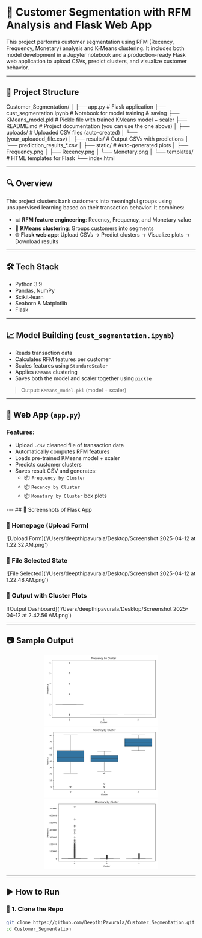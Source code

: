 # 🧠 Customer Segmentation with RFM Analysis and Flask Web App

This project performs customer segmentation using RFM (Recency, Frequency, Monetary) analysis and K-Means clustering. It includes both model development in a Jupyter notebook and a production-ready Flask web application to upload CSVs, predict clusters, and visualize customer behavior.

---

## 📌 Project Structure

Customer_Segmentation/
│
├── app.py                             # Flask application
├── cust_segmentation.ipynb            # Notebook for model training & saving
├── KMeans_model.pkl                   # Pickle file with trained KMeans model + scaler
├── README.md                          # Project documentation (you can use the one above)
│
├── uploads/                           # Uploaded CSV files (auto-created)
│   └── (your_uploaded_file.csv)
│
├── results/                           # Output CSVs with predictions
│   └── prediction_results_*.csv
│
├── static/                            # Auto-generated plots
│   ├── Frequency.png
│   ├── Recency.png
│   └── Monetary.png
│
└── templates/                         # HTML templates for Flask
    └── index.html


---

## 🔍 Overview

This project clusters bank customers into meaningful groups using unsupervised learning based on their transaction behavior. It combines:

- 📊 **RFM feature engineering**: Recency, Frequency, and Monetary value
- 🤖 **KMeans clustering**: Groups customers into segments
- 🌐 **Flask web app**: Upload CSVs → Predict clusters → Visualize plots → Download results

---

## 🛠️ Tech Stack

- Python 3.9
- Pandas, NumPy
- Scikit-learn
- Seaborn & Matplotlib
- Flask

---

## 📈 Model Building (`cust_segmentation.ipynb`)

- Reads transaction data
- Calculates RFM features per customer
- Scales features using `StandardScaler`
- Applies `KMeans` clustering
- Saves both the model and scaler together using `pickle`

> Output: `KMeans_model.pkl` (model + scaler)

---

## 🚀 Web App (`app.py`)

### Features:
- Upload `.csv` cleaned file of transaction data
- Automatically computes RFM features
- Loads pre-trained KMeans model + scaler
- Predicts customer clusters
- Saves result CSV and generates:
  - 📦 `Frequency by Cluster`
  - 📦 `Recency by Cluster`
  - 📦 `Monetary by Cluster` box plots

--- ## 📸 Screenshots of Flask App

### 🔹 Homepage (Upload Form)
![Upload Form]('/Users/deepthipavurala/Desktop/Screenshot 2025-04-12 at 1.22.32 AM.png')

### 🔹 File Selected State
![File Selected]('/Users/deepthipavurala/Desktop/Screenshot 2025-04-12 at 1.22.48 AM.png')

### 🔹 Output with Cluster Plots
![Output Dashboard]('/Users/deepthipavurala/Desktop/Screenshot 2025-04-12 at 2.42.56 AM.png')

---

## 📷 Sample Output

<p align="center">
  <img src="static/Frequency.png" width="300">
  <img src="static/Recency.png" width="300">
  <img src="static/Monetary.png" width="300">
</p>

---

## ▶️ How to Run

### 🔧 1. Clone the Repo
```bash
git clone https://github.com/DeepthiPavurala/Customer_Segmentation.git
cd Customer_Segmentation
